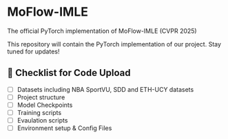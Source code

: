 # MoFlow-IMLE

The official PyTorch implementation of MoFlow-IMLE (CVPR 2025)

This repository will contain the PyTorch implementation of our project. Stay tuned for updates!

## 🔧 Checklist for Code Upload
- [ ] Datasets including NBA SportVU, SDD and ETH-UCY datasets
- [ ] Project structure
- [ ] Model Checkpoints
- [ ] Training scripts
- [ ] Evaulation scripts
- [ ] Environment setup & Config Files
